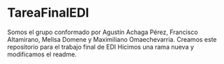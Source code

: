 # TareaFinalEDI
Somos el grupo conformado por Agustín Achaga Pérez, Francisco Altamirano, Melisa Domene y Maximiliano Omaechevarria. Creamos este repositorio para el trabajo final de EDI
Hicimos una rama nueva y modificamos el readme.

